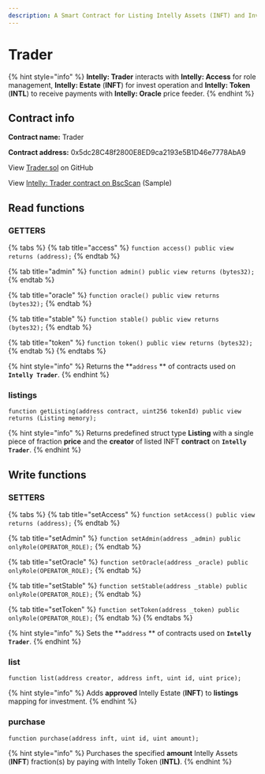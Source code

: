 ```yaml
---
description: A Smart Contract for Listing Intelly Assets (INFT) and Investing operation.
---
```


# Trader

{% hint style="info" %}
**Intelly: Trader** interacts with **Intelly: Access** for role management, **Intelly: Estate** (**INFT**) for invest operation and **Intelly: Token** (**INTL**) to receive payments with **Intelly: Oracle** price feeder.
{% endhint %}

## Contract info

**Contract name:** Trader

**Contract address:** 0x5dc28C48f2800E8ED9ca2193e5B1D46e7778AbA9



View [Trader.sol](https://github.com/intelly-dev/contracts/blob/main/contracts/utils/Trader.sol) on GitHub

View [Intelly: Trader contract on BscScan](https://testnet.bscscan.com/address/0x5dc28C48f2800E8ED9ca2193e5B1D46e7778AbA9) (Sample)

## Read functions

### **GETTERS**

{% tabs %}
{% tab title="access" %}
`function access() public view returns (address);`
{% endtab %}

{% tab title="admin" %}
`function admin() public view returns (bytes32);`
{% endtab %}

{% tab title="oracle" %}
`function oracle() public view returns (bytes32);`
{% endtab %}

{% tab title="stable" %}
`function stable() public view returns (bytes32);`
{% endtab %}

{% tab title="token" %}
`function token() public view returns (bytes32);`
{% endtab %}
{% endtabs %}

{% hint style="info" %}
Returns the **`address` ** of contracts used on **`Intelly Trader`**.
{% endhint %}

### **listings**

`function getListing(address contract, uint256 tokenId) public view returns (Listing memory);`

{% hint style="info" %}
Returns predefined struct type **Listing** with a single piece of fraction **price** and the **creator** of listed INFT **contract** on **`Intelly Trader`**.
{% endhint %}

## Write functions

### **SETTERS**

{% tabs %}
{% tab title="setAccess" %}
`function setAccess() public view returns (address);`
{% endtab %}

{% tab title="setAdmin" %}
`function setAdmin(address _admin) public onlyRole(OPERATOR_ROLE);`
{% endtab %}

{% tab title="setOracle" %}
`function setOracle(address _oracle) public onlyRole(OPERATOR_ROLE);`
{% endtab %}

{% tab title="setStable" %}
`function setStable(address _stable) public onlyRole(OPERATOR_ROLE);`
{% endtab %}

{% tab title="setToken" %}
`function setToken(address _token) public onlyRole(OPERATOR_ROLE);`
{% endtab %}
{% endtabs %}

{% hint style="info" %}
Sets the **`address` ** of contracts used on **`Intelly Trader`**.
{% endhint %}

### list

`function list(address creator, address inft, uint id, uint price);`

{% hint style="info" %}
Adds **approved** Intelly Estate (**INFT**) to **listings** mapping for investment.
{% endhint %}

### purchase

`function purchase(address inft, uint id, uint amount);`

{% hint style="info" %}
Purchases the specified **amount** Intelly Assets (**INFT**) fraction(s) by paying with Intelly Token (**INTL)**.
{% endhint %}

